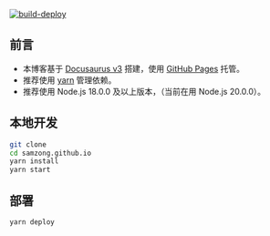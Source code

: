 [![build-deploy](https://github.com/SAMZONG/samzong.me/actions/workflows/deploy.yaml/badge.svg)](https://github.com/SAMZONG/samzong.me/actions/workflows/deploy.yaml)

## 前言

- 本博客基于 [Docusaurus v3](https://docusaurus.io/) 搭建，使用 [GitHub Pages](https://pages.github.com/) 托管。
- 推荐使用 [yarn](https://yarnpkg.com/) 管理依赖。
- 推荐使用 Node.js 18.0.0 及以上版本，（当前在用 Node.js 20.0.0）。

## 本地开发

```bash
git clone
cd samzong.github.io
yarn install
yarn start
```

## 部署

```bash
yarn deploy
```
